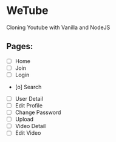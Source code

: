 # WeTube

Cloning Youtube with Vanilla and NodeJS


## Pages:

- [ ] Home
- [ ] Join
- [ ] Login
- [o] Search
- [ ] User Detail
- [ ] Edit Profile
- [ ] Change Password
- [ ] Upload
- [ ] Video Detail
- [ ] Edit Video
